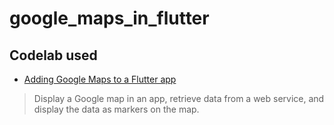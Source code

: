 # google_maps_in_flutter

## Codelab used

* [Adding Google Maps to a Flutter app](https://codelabs.developers.google.com/codelabs/google-maps-in-flutter#2)
>  Display a Google map in an app, retrieve data from a web service, and display the data as markers on the map.
